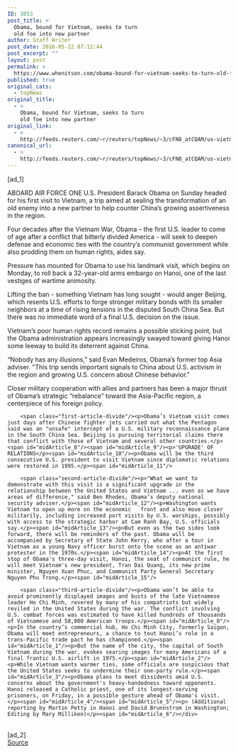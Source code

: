 ```yaml
---
ID: 3853
post_title: >
  Obama, bound for Vietnam, seeks to turn
  old foe into new partner
author: Staff Writer
post_date: 2016-05-22 07:12:44
post_excerpt: ""
layout: post
permalink: >
  https://www.whenitson.com/obama-bound-for-vietnam-seeks-to-turn-old-foe-into-new-partner/
published: true
original_cats:
  - topNews
original_title:
  - >
    Obama, bound for Vietnam, seeks to turn
    old foe into new partner
original_link:
  - >
    http://feeds.reuters.com/~r/reuters/topNews/~3/cFN8_atCQAM/us-vietnam-obama-idUSKCN0YD050
canonical_url:
  - >
    http://feeds.reuters.com/~r/reuters/topNews/~3/cFN8_atCQAM/us-vietnam-obama-idUSKCN0YD050
---
```

 [ad_1]
<br><div id="articleText">
<span id="midArticle_start"/>

<span id="midArticle_0"/><span class="focusParagraph" readability="5"><p><span class="articleLocation">ABOARD AIR FORCE ONE</span> U.S. President Barack Obama on Sunday headed for his first visit to Vietnam, a trip aimed at sealing the transformation of an old enemy into a new partner to help counter China’s growing assertiveness in the region.</p></span><span id="midArticle_1"/><p>Four decades after the Vietnam War, Obama – the first U.S. leader to come of age after a conflict that bitterly divided  America - will seek to deepen defense and economic ties with the country’s communist government while also prodding them on human rights, aides say.</p><span id="midArticle_2"/><p>Pressure has mounted for Obama to use his landmark visit, which begins on Monday, to roll back a 32-year-old arms embargo on Hanoi, one of the last vestiges of wartime animosity.</p><span id="midArticle_3"/><p>Lifting the ban - something Vietnam has long sought - would anger Beijing, which resents U.S. efforts to forge stronger military bonds with its smaller neighbors at a time of rising tensions in the disputed South China Sea. But there was no immediate word of a final U.S. decision on the issue.</p><span id="midArticle_4"/><p>Vietnam’s poor human rights record remains a possible sticking point, but the Obama administration appears increasingly swayed toward giving Hanoi some leeway to build its deterrent against China.</p><span id="midArticle_5"/><p>“Nobody has any illusions," said Evan Medeiros, Obama’s former top Asia adviser. "This trip sends important signals to China about U.S. activism in the region and growing U.S. concern about Chinese behavior."</p><span id="midArticle_6"/><p>Closer military cooperation with allies and partners has been a major thrust of Obama’s strategic “rebalance” toward the Asia-Pacific region, a centerpiece of his foreign policy.</p><span id="midArticle_7"/>
        
        <span class="first-article-divide"/><p>Obama’s Vietnam visit comes just days after Chinese fighter jets carried out what the Pentagon said was an "unsafe" intercept of a U.S. military reconnaissance plane in the South China Sea. Beijing is pursuing territorial claims there that conflict with those of Vietnam and several other countries.</p><span id="midArticle_8"/><span id="midArticle_9"/><p>'UPGRADE' OF RELATIONS</p><span id="midArticle_10"/><p>Obama will be the third consecutive U.S. president to visit Vietnam since diplomatic relations were restored in 1995.</p><span id="midArticle_11"/>
        
        <span class="second-article-divide"/><p>"What we want to demonstrate with this visit is a significant upgrade in the relationship between the United States and Vietnam ... even as we have areas of difference," said Ben Rhodes, Obama’s deputy national security adviser.</p><span id="midArticle_12"/><p>Washington wants Vietnam to open up more on the economic   front and also move closer militarily, including increased port visits by U.S. warships, possibly with access to the strategic harbor at Cam Ranh Bay, U.S. officials say.</p><span id="midArticle_13"/><p>But even as the two sides look forward, there will be reminders of the past. Obama will be accompanied by Secretary of State John Kerry, who after a tour in Vietnam as a young Navy officer burst onto the scene as an antiwar protester in the 1970s.</p><span id="midArticle_14"/><p>At the first stop of Obama's three-day visit, Hanoi, the seat of communist rule, he will meet Vietnam's new president, Tran Dai Quang, its new prime minister, Nguyen Xuan Phuc, and Communist Party General Secretary Nguyen Phu Trong.</p><span id="midArticle_15"/>
        
        <span class="third-article-divide"/><p>Obama won’t be able to avoid prominently displayed images and busts of the late Vietnamese leader Ho Chi Minh, revered by many of his compatriots but widely reviled in the United States during the war. The conflict involving U.S. combat forces was estimated to have killed hundreds of thousands of Vietnamese and 58,000 American troops.</p><span id="midArticle_0"/><p>In the country’s commercial hub, Ho Chi Minh City, formerly Saigon, Obama will meet entrepreneurs, a chance to tout Hanoi’s role in a trans-Pacific trade pact he has championed.</p><span id="midArticle_1"/><p>But the name of the city, the capital of South Vietnam during the war, evokes searing images for many Americans of a final frantic U.S. airlift in 1975.</p><span id="midArticle_2"/><p>While Vietnam wants warmer ties, some officials are suspicious that the United States seeks to undermine their one-party rule.</p><span id="midArticle_3"/><p>Obama plans to meet dissidents amid U.S. concerns about the government's heavy-handedness toward opponents. Hanoi released a Catholic priest, one of its longest-serving prisoners, on Friday, in a possible gesture ahead of Obama's visit.</p><span id="midArticle_4"/><span id="midArticle_5"/><p> (Additional reporting by Martin Petty in Hanoi and David Brunnstrom in Washington; Editing by Mary Milliken)</p><span id="midArticle_6"/></div>
<br>[ad_2]
<br><a href="http://feeds.reuters.com/~r/reuters/topNews/~3/cFN8_atCQAM/us-vietnam-obama-idUSKCN0YD050">Source </a>